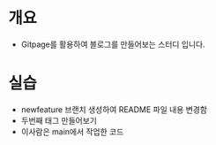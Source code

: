# 개요
* Gitpage를 활용하여 블로그를 만들어보는 스터디 입니다.


# 실습
* newfeature 브랜치 생성하여 README 파일 내용 변경함
* 두번째 태그 만들어보기
* 이사람은 main에서 작업한 코드 
